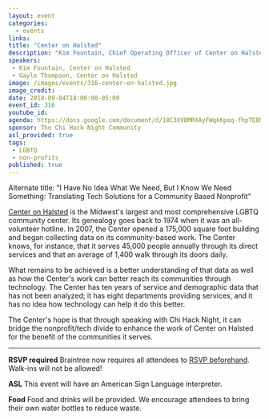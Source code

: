 ```yaml
---
layout: event
categories:
  - events
links:
title: "Center on Halsted"
description: "Kim Fountain, Chief Operating Officer of Center on Halsted, and Gayle Thompson, its Community Technology Center Manager, will talk about the challenges of bridging the gap of social issues-based nonprofits using data and technology to solve problems. They will also have a conversation around what kind of opportunities exist in collaborating with Chi Hack Night."
speakers:
 - Kim Fountain, Center on Halsted
 - Gayle Thompson, Center on Halsted
image: /images/events/316-center-on-halsted.jpg
image_credit:
date: 2018-09-04T18:00:00-05:00
event_id: 316
youtube_id:
agenda: https://docs.google.com/document/d/18C3XVBMRXAyFWqkKpoq-fhpTE8NSEOH2rp_t4EA9hVw/edit?usp=sharing
sponsor: The Chi Hack Night Community
asl_provided: true
tags:
 - LGBTQ
 - non-profits
published: true
---
```


Alternate title: "I Have No Idea What We Need, But I Know We Need Something: Translating Tech Solutions for a Community Based Nonprofit"

[Center on Halsted](http://www.centeronhalsted.org/) is the Midwest's largest and most comprehensive LGBTQ community center. Its genealogy goes back to 1974 when it was an all-volunteer hotline. In 2007, the Center opened a 175,000 square foot building and  began collecting data on its community-based work. The Center knows, for instance, that it serves 45,000 people annually through its direct services and that an average of 1,400 walk through its doors daily.

What remains to be achieved is a better understanding of that data as well as how the Center's work can better reach its communities through technology. The Center has ten years of service and demographic data that has not been analyzed; it has eight departments providing services, and it has no idea how technology can help it do this better. 

The Center's hope is that through speaking with Chi Hack Night, it can bridge the nonprofit/tech divide to enhance the work of Center on Halsted for the benefit of the communities it serves.

---

**RSVP required** Braintree now requires all attendees to [RSVP beforehand](https://www.eventbrite.com/e/chi-hack-night-registration-41703945624). Walk-ins will not be allowed!

**ASL** This event will have an American Sign Language interpreter.

**Food** Food and drinks will be provided. We encourage attendees to bring their own water bottles to reduce waste.

